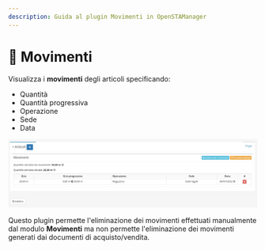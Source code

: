 ```yaml
---
description: Guida al plugin Movimenti in OpenSTAManager
---
```


# 💸 Movimenti

Visualizza i **movimenti** degli articoli specificando:

* Quantità
* Quantità progressiva
* Operazione
* Sede
* Data

![](<../../../../../.gitbook/assets/image (351).png>)

Questo plugin permette l'eliminazione dei movimenti effettuati manualmente dal modulo **Movimenti** ma non permette l'eliminazione dei movimenti generati dai documenti di acquisto/vendita.
